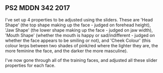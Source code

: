 ## PS2 MDDN 342 2017

I've set up 4 properties to be adjusted using the sliders. These are 'Head Shape' (the top shape making up the face - judged on forehead height), 'Jaw Shape' (the lower shape making up the face - judged on jaw width), 'Mouth Shape' (whether the mouth is happy or sad/indifferent - judged on whether the face appears to be smiling or not), and 'Cheek Colour' (this colour lerps between two shades of pink/red where the lighter they are, the more feminine the face, and the darker the more masculine).

I've now gone through all of the training faces, and adjusted all these slider properties for each face.
